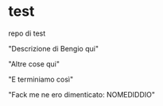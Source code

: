 # test
repo di test

"Descrizione di Bengio qui"

"Altre cose qui"

"E terminiamo così"

"Fack me ne ero dimenticato: NOMEDIDDIO"